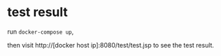 # test result

run `docker-compose up`, 

then  visit http://[docker host ip]:8080/test/test.jsp to see the test result.